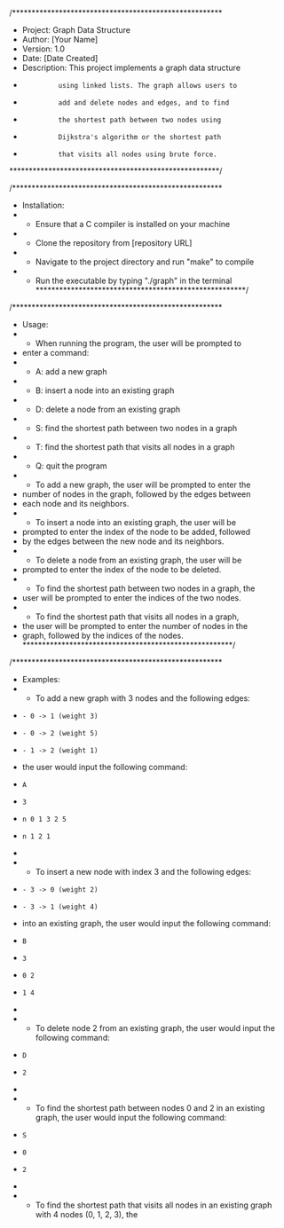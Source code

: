 /******************************************************
 * Project: Graph Data Structure
 * Author: [Your Name]
 * Version: 1.0
 * Date: [Date Created]
 * Description: This project implements a graph data structure
 *              using linked lists. The graph allows users to
 *              add and delete nodes and edges, and to find
 *              the shortest path between two nodes using
 *              Dijkstra's algorithm or the shortest path
 *              that visits all nodes using brute force.
 ******************************************************/

/******************************************************
 * Installation:
 * - Ensure that a C compiler is installed on your machine
 * - Clone the repository from [repository URL]
 * - Navigate to the project directory and run "make" to compile
 * - Run the executable by typing "./graph" in the terminal
 ******************************************************/

/******************************************************
 * Usage:
 * - When running the program, the user will be prompted to
 *   enter a command:
 *   - A: add a new graph
 *   - B: insert a node into an existing graph
 *   - D: delete a node from an existing graph
 *   - S: find the shortest path between two nodes in a graph
 *   - T: find the shortest path that visits all nodes in a graph
 *   - Q: quit the program
 * - To add a new graph, the user will be prompted to enter the
 *   number of nodes in the graph, followed by the edges between
 *   each node and its neighbors.
 * - To insert a node into an existing graph, the user will be
 *   prompted to enter the index of the node to be added, followed
 *   by the edges between the new node and its neighbors.
 * - To delete a node from an existing graph, the user will be
 *   prompted to enter the index of the node to be deleted.
 * - To find the shortest path between two nodes in a graph, the
 *   user will be prompted to enter the indices of the two nodes.
 * - To find the shortest path that visits all nodes in a graph,
 *   the user will be prompted to enter the number of nodes in the
 *   graph, followed by the indices of the nodes.
 ******************************************************/

/******************************************************
 * Examples:
 * - To add a new graph with 3 nodes and the following edges:
 *     - 0 -> 1 (weight 3)
 *     - 0 -> 2 (weight 5)
 *     - 1 -> 2 (weight 1)
 *   the user would input the following command:
 *     A
 *     3
 *     n 0 1 3 2 5
 *     n 1 2 1
 *
 * - To insert a new node with index 3 and the following edges:
 *     - 3 -> 0 (weight 2)
 *     - 3 -> 1 (weight 4)
 *   into an existing graph, the user would input the following command:
 *     B
 *     3
 *     0 2
 *     1 4
 *
 * - To delete node 2 from an existing graph, the user would input the following command:
 *     D
 *     2
 *
 * - To find the shortest path between nodes 0 and 2 in an existing graph, the user would input the following command:
 *     S
 *     0
 *     2
 *
 * - To find the shortest path that visits all nodes in an existing graph with 4 nodes (0, 1, 2, 3), the
